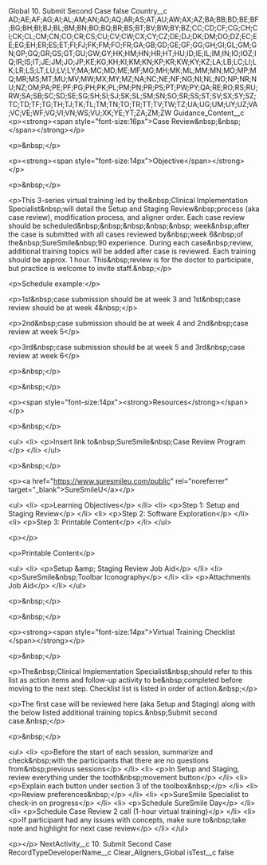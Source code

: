 <?xml version="1.0" encoding="UTF-8"?>
<CustomMetadata xmlns="http://soap.sforce.com/2006/04/metadata" xmlns:xsi="http://www.w3.org/2001/XMLSchema-instance" xmlns:xsd="http://www.w3.org/2001/XMLSchema">
    <label>Global 10. Submit Second Case</label>
    <protected>false</protected>
    <values>
        <field>Country__c</field>
        <value xsi:type="xsd:string">AD;AE;AF;AG;AI;AL;AM;AN;AO;AQ;AR;AS;AT;AU;AW;AX;AZ;BA;BB;BD;BE;BF;BG;BH;BI;BJ;BL;BM;BN;BO;BQ;BR;BS;BT;BV;BW;BY;BZ;CC;CD;CF;CG;CH;CI;CK;CL;CM;CN;CO;CR;CS;CU;CV;CW;CX;CY;CZ;DE;DJ;DK;DM;DO;DZ;EC;EE;EG;EH;ER;ES;ET;FI;FJ;FK;FM;FO;FR;GA;GB;GD;GE;GF;GG;GH;GI;GL;GM;GN;GP;GQ;GR;GS;GT;GU;GW;GY;HK;HM;HN;HR;HT;HU;ID;IE;IL;IM;IN;IO;IOZ;IQ;IR;IS;IT;JE;JM;JO;JP;KE;KG;KH;KI;KM;KN;KP;KR;KW;KY;KZ;LA;LB;LC;LI;LK;LR;LS;LT;LU;LV;LY;MA;MC;MD;ME;MF;MG;MH;MK;ML;MM;MN;MO;MP;MQ;MR;MS;MT;MU;MV;MW;MX;MY;MZ;NA;NC;NE;NF;NG;NI;NL;NO;NP;NR;NU;NZ;OM;PA;PE;PF;PG;PH;PK;PL;PM;PN;PR;PS;PT;PW;PY;QA;RE;RO;RS;RU;RW;SA;SB;SC;SD;SE;SG;SH;SI;SJ;SK;SL;SM;SN;SO;SR;SS;ST;SV;SX;SY;SZ;TC;TD;TF;TG;TH;TJ;TK;TL;TM;TN;TO;TR;TT;TV;TW;TZ;UA;UG;UM;UY;UZ;VA;VC;VE;WF;VG;VI;VN;WS;VU;XK;YE;YT;ZA;ZM;ZW</value>
    </values>
    <values>
        <field>Guidance_Content__c</field>
        <value xsi:type="xsd:string">&lt;p&gt;&lt;strong&gt;&lt;span style=&quot;font-size:16px&quot;&gt;Case Review&amp;nbsp;&amp;nbsp;​&lt;/span&gt;&lt;/strong&gt;&lt;/p&gt;

&lt;p&gt;&amp;nbsp;&lt;/p&gt;

&lt;p&gt;&lt;strong&gt;&lt;span style=&quot;font-size:14px&quot;&gt;Objective&lt;/span&gt;&lt;/strong&gt;​&lt;/p&gt;

&lt;p&gt;&amp;nbsp;&lt;/p&gt;

&lt;p&gt;This 3-series virtual training led by the&amp;nbsp;Clinical Implementation Specialist&amp;nbsp;will detail the Setup and Staging Review&amp;nbsp;process (aka case review), modification process, and aligner order. Each case review should be scheduled&amp;nbsp;&amp;nbsp;&amp;nbsp;&amp;nbsp;&amp;nbsp; week&amp;nbsp;after the case is submitted with all cases reviewed by&amp;nbsp;week 6&amp;nbsp;of the&amp;nbsp;SureSmile&amp;nbsp;90 experience. During each case&amp;nbsp;review, additional training topics will be added after case is reviewed. Each training should be approx. 1 hour. This&amp;nbsp;review is for the doctor to participate, but practice is welcome to invite staff.&amp;nbsp;​&lt;/p&gt;

&lt;p&gt;Schedule example:​&lt;/p&gt;

&lt;p&gt;1st&amp;nbsp;case submission should be at week 3 and 1st&amp;nbsp;case review should be at week 4&amp;nbsp;​&lt;/p&gt;

&lt;p&gt;2nd&amp;nbsp;case submission should be at week 4 and 2nd&amp;nbsp;case review at week 5​&lt;/p&gt;

&lt;p&gt;3rd&amp;nbsp;case submission should be at week 5 and 3rd&amp;nbsp;case review at week 6​&lt;/p&gt;

&lt;p&gt;&amp;nbsp;&lt;/p&gt;

&lt;p&gt;&amp;nbsp;&lt;/p&gt;

&lt;p&gt;&lt;span style=&quot;font-size:14px&quot;&gt;&lt;strong&gt;Resources&lt;/strong&gt;&lt;/span&gt;&lt;/p&gt;

&lt;p&gt;&amp;nbsp;&lt;/p&gt;

&lt;ul&gt;
	&lt;li&gt;
	&lt;p&gt;Insert link to&amp;nbsp;SureSmile&amp;nbsp;Case Review Program​&lt;/p&gt;
	&lt;/li&gt;
&lt;/ul&gt;

&lt;p&gt;&amp;nbsp;&lt;/p&gt;

&lt;p&gt;&lt;a href=&quot;https://www.suresmileu.com/public&quot; rel=&quot;noreferrer&quot; target=&quot;_blank&quot;&gt;SureSmileU&lt;/a&gt;​&lt;/p&gt;

&lt;ul&gt;
	&lt;li&gt;
	&lt;p&gt;Learning Objectives​&lt;/p&gt;
	&lt;/li&gt;
	&lt;li&gt;
	&lt;p&gt;Step 1: Setup and Staging Review​&lt;/p&gt;
	&lt;/li&gt;
	&lt;li&gt;
	&lt;p&gt;Step 2: Software Exploration​&lt;/p&gt;
	&lt;/li&gt;
	&lt;li&gt;
	&lt;p&gt;Step 3: Printable Content​&lt;/p&gt;
	&lt;/li&gt;
&lt;/ul&gt;

&lt;p&gt;​&lt;/p&gt;

&lt;p&gt;Printable Content​&lt;/p&gt;

&lt;ul&gt;
	&lt;li&gt;
	&lt;p&gt;Setup &amp;amp; Staging Review Job Aid​&lt;/p&gt;
	&lt;/li&gt;
	&lt;li&gt;
	&lt;p&gt;SureSmile&amp;nbsp;Toolbar Iconography​&lt;/p&gt;
	&lt;/li&gt;
	&lt;li&gt;
	&lt;p&gt;Attachments Job Aid​&lt;/p&gt;
	&lt;/li&gt;
&lt;/ul&gt;

&lt;p&gt;&amp;nbsp;&lt;/p&gt;

&lt;p&gt;&amp;nbsp;&lt;/p&gt;

&lt;p&gt;&lt;strong&gt;&lt;span style=&quot;font-size:14px&quot;&gt;Virtual Training Checklist​&lt;/span&gt;&lt;/strong&gt;&lt;/p&gt;

&lt;p&gt;&amp;nbsp;&lt;/p&gt;

&lt;p&gt;The&amp;nbsp;Clinical Implementation Specialist&amp;nbsp;should refer to this list as action items and follow-up activity to be&amp;nbsp;completed before moving to the next step. Checklist list is listed in order of action.&amp;nbsp;​&lt;/p&gt;

&lt;p&gt;The first case will be reviewed here (aka Setup and Staging) along with the below listed additional training topics.&amp;nbsp;Submit second case.&amp;nbsp;​&lt;/p&gt;

&lt;p&gt;&amp;nbsp;&lt;/p&gt;

&lt;ul&gt;
	&lt;li&gt;
	&lt;p&gt;Before the start of each session, summarize and check&amp;nbsp;with the participants that there are no questions from&amp;nbsp;previous sessions​&lt;/p&gt;
	&lt;/li&gt;
	&lt;li&gt;
	&lt;p&gt;In Setup and Staging, review everything under the tooth&amp;nbsp;movement button​&lt;/p&gt;
	&lt;/li&gt;
	&lt;li&gt;
	&lt;p&gt;Explain each button under section 3 of the toolbox&amp;nbsp;​&lt;/p&gt;
	&lt;/li&gt;
	&lt;li&gt;
	&lt;p&gt;Review preferences&amp;nbsp;​&lt;/p&gt;
	&lt;/li&gt;
	&lt;li&gt;
	&lt;p&gt;SureSmile Specialist to check-in on progress​&lt;/p&gt;
	&lt;/li&gt;
	&lt;li&gt;
	&lt;p&gt;Schedule SureSmile Day​&lt;/p&gt;
	&lt;/li&gt;
	&lt;li&gt;
	&lt;p&gt;Schedule Case Review 2 call (1-hour virtual training)​&lt;/p&gt;
	&lt;/li&gt;
	&lt;li&gt;
	&lt;p&gt;If participant had any issues with concepts, make sure to&amp;nbsp;take note and highlight for next case review​&lt;/p&gt;
	&lt;/li&gt;
&lt;/ul&gt;

&lt;p&gt;​&lt;/p&gt;</value>
    </values>
    <values>
        <field>NextActivity__c</field>
        <value xsi:type="xsd:string">10. Submit Second Case</value>
    </values>
    <values>
        <field>RecordTypeDeveloperName__c</field>
        <value xsi:type="xsd:string">Clear_Aligners_Global</value>
    </values>
    <values>
        <field>isTest__c</field>
        <value xsi:type="xsd:boolean">false</value>
    </values>
</CustomMetadata>
